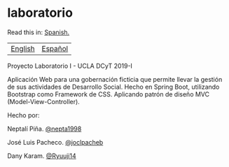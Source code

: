# laboratorio

Read this in: [Spanish.](README.es.md)

<table>
    <tr>
        <!-- Do not translate this table -->
        <td><a href="./README.md"> English </a></td>
        <td><a href="./README.es.md"> Español </a></td>
    </tr>
</table>

Proyecto Laboratorio I - UCLA DCyT 2019-I

Aplicación Web para una gobernación ficticia que permite llevar la gestión de sus actividades de Desarrollo Social.
Hecho en Spring Boot, utilizando Bootstrap como Framework de CSS. Aplicando patrón de diseño MVC (Model-View-Controller).

Hecho por:

Neptalí Piña. [@nepta1998](https://github.com/nepta1998/)

José Luis Pacheco. [@joclpacheb](https://github.com/joclpacheb/)

Dany Karam. [@Ryuuji14](https://github.com/Ryuuji14)
